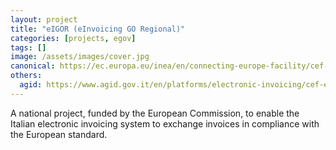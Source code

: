 ```yaml
---
layout: project
title: "eIGOR (eInvoicing GO Regional)"
categories: [projects, egov]
tags: []
image: /assets/images/cover.jpg
canonical: https://ec.europa.eu/inea/en/connecting-europe-facility/cef-telecom/2015-eu-ia-0050
others:
  agid: https://www.agid.gov.it/en/platforms/electronic-invoicing/cef-eigor-project
---
```


A national project, funded by the European Commission, to enable the Italian electronic invoicing system to exchange invoices in compliance with the European standard.
